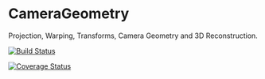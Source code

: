 # CameraGeometry

Projection, Warping, Transforms, Camera Geometry and 3D Reconstruction.

[![Build Status](https://travis-ci.org/JuliaImages/CameraGeometry.jl.svg?branch=master)](https://travis-ci.org/JuliaImages/CameraGeometry.jl)

[![Coverage Status](https://coveralls.io/repos/JuliaImages/CameraGeometry.jl/badge.svg?branch=master&service=github)](https://coveralls.io/github/JuliaImages/CameraGeometry.jl?branch=master)

